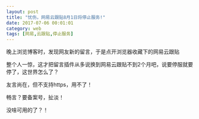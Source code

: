 ```yaml
---
layout: post
title: "忧伤，网易云跟贴8月1日将停止服务!"
date: 2017-07-06 00:01:01
category: web
tags: [网易,云跟贴,停止服务]
---
```

晚上浏览博客时，发现网友新的留言，于是点开浏览器收藏下的网易云跟贴<!-- more -->  

整个人一惊，这才把留言插件从多说换到网易云跟贴不到2个月吧，说要停服就要停了，这世界怎么了？

友言尚在，但不支持https，用不了！

畅言？要备案号，扯淡！

没啥可用的了？！
